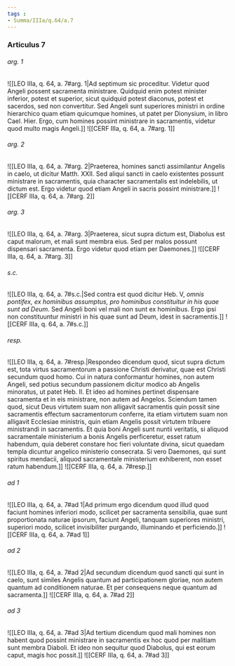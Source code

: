 ```yaml
---
tags : 
- Summa/IIIa/q.64/a.7
---
```


### Articulus 7

###### arg. 1
![[LEO IIIa, q. 64, a. 7#arg. 1|Ad septimum sic proceditur. Videtur quod Angeli possent sacramenta ministrare. Quidquid enim potest minister inferior, potest et superior, sicut quidquid potest diaconus, potest et sacerdos, sed non convertitur. Sed Angeli sunt superiores ministri in ordine hierarchico quam etiam quicumque homines, ut patet per Dionysium, in libro Cael. Hier. Ergo, cum homines possint ministrare in sacramentis, videtur quod multo magis Angeli.]]
![[CERF IIIa, q. 64, a. 7#arg. 1]]

###### arg. 2
![[LEO IIIa, q. 64, a. 7#arg. 2|Praeterea, homines sancti assimilantur Angelis in caelo, ut dicitur Matth. XXII. Sed aliqui sancti in caelo existentes possunt ministrare in sacramentis, quia character sacramentalis est indelebilis, ut dictum est. Ergo videtur quod etiam Angeli in sacris possint ministrare.]]
![[CERF IIIa, q. 64, a. 7#arg. 2]]

###### arg. 3
![[LEO IIIa, q. 64, a. 7#arg. 3|Praeterea, sicut supra dictum est, Diabolus est caput malorum, et mali sunt membra eius. Sed per malos possunt dispensari sacramenta. Ergo videtur quod etiam per Daemones.]]
![[CERF IIIa, q. 64, a. 7#arg. 3]]

###### s.c.
![[LEO IIIa, q. 64, a. 7#s.c.|Sed contra est quod dicitur Heb. V, *omnis pontifex, ex hominibus assumptus, pro hominibus constituitur in his quae sunt ad Deum*. Sed Angeli boni vel mali non sunt ex hominibus. Ergo ipsi non constituuntur ministri in his quae sunt ad Deum, idest in sacramentis.]]
![[CERF IIIa, q. 64, a. 7#s.c.]]

###### resp.
![[LEO IIIa, q. 64, a. 7#resp.|Respondeo dicendum quod, sicut supra dictum est, tota virtus sacramentorum a passione Christi derivatur, quae est Christi secundum quod homo. Cui in natura conformantur homines, non autem Angeli, sed potius secundum passionem dicitur modico ab Angelis minoratus, ut patet Heb. II. Et ideo ad homines pertinet dispensare sacramenta et in eis ministrare, non autem ad Angelos. Sciendum tamen quod, sicut Deus virtutem suam non alligavit sacramentis quin possit sine sacramentis effectum sacramentorum conferre, ita etiam virtutem suam non alligavit Ecclesiae ministris, quin etiam Angelis possit virtutem tribuere ministrandi in sacramentis. Et quia boni Angeli sunt nuntii veritatis, si aliquod sacramentale ministerium a bonis Angelis perficeretur, esset ratum habendum, quia deberet constare hoc fieri voluntate divina, sicut quaedam templa dicuntur angelico ministerio consecrata. Si vero Daemones, qui sunt spiritus mendacii, aliquod sacramentale ministerium exhiberent, non esset ratum habendum.]]
![[CERF IIIa, q. 64, a. 7#resp.]]

###### ad 1
![[LEO IIIa, q. 64, a. 7#ad 1|Ad primum ergo dicendum quod illud quod faciunt homines inferiori modo, scilicet per sacramenta sensibilia, quae sunt proportionata naturae ipsorum, faciunt Angeli, tanquam superiores ministri, superiori modo, scilicet invisibiliter purgando, illuminando et perficiendo.]]
![[CERF IIIa, q. 64, a. 7#ad 1]]

###### ad 2
![[LEO IIIa, q. 64, a. 7#ad 2|Ad secundum dicendum quod sancti qui sunt in caelo, sunt similes Angelis quantum ad participationem gloriae, non autem quantum ad conditionem naturae. Et per consequens neque quantum ad sacramenta.]]
![[CERF IIIa, q. 64, a. 7#ad 2]]

###### ad 3
![[LEO IIIa, q. 64, a. 7#ad 3|Ad tertium dicendum quod mali homines non habent quod possint ministrare in sacramentis ex hoc quod per malitiam sunt membra Diaboli. Et ideo non sequitur quod Diabolus, qui est eorum caput, magis hoc possit.]]
![[CERF IIIa, q. 64, a. 7#ad 3]]

